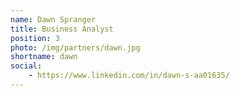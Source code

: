 ```yaml
---
name: Dawn Spranger
title: Business Analyst
position: 3
photo: /img/partners/dawn.jpg
shortname: dawn
social: 
    - https://www.linkedin.com/in/dawn-s-aa01635/
---
```


